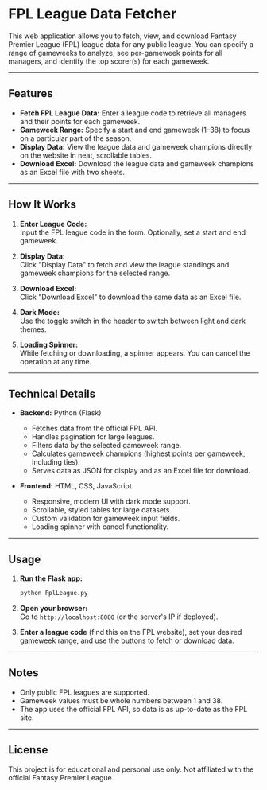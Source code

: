 # FPL League Data Fetcher

This web application allows you to fetch, view, and download Fantasy Premier League (FPL) league data for any public league. You can specify a range of gameweeks to analyze, see per-gameweek points for all managers, and identify the top scorer(s) for each gameweek.

---

## Features

- **Fetch FPL League Data:** Enter a league code to retrieve all managers and their points for each gameweek.
- **Gameweek Range:** Specify a start and end gameweek (1–38) to focus on a particular part of the season.
- **Display Data:** View the league data and gameweek champions directly on the website in neat, scrollable tables.
- **Download Excel:** Download the league data and gameweek champions as an Excel file with two sheets.


---

## How It Works

1. **Enter League Code:**  
   Input the FPL league code in the form. Optionally, set a start and end gameweek.

2. **Display Data:**  
   Click "Display Data" to fetch and view the league standings and gameweek champions for the selected range.

3. **Download Excel:**  
   Click "Download Excel" to download the same data as an Excel file.

4. **Dark Mode:**  
   Use the toggle switch in the header to switch between light and dark themes.

5. **Loading Spinner:**  
   While fetching or downloading, a spinner appears. You can cancel the operation at any time.

---

## Technical Details

- **Backend:** Python (Flask)
    - Fetches data from the official FPL API.
    - Handles pagination for large leagues.
    - Filters data by the selected gameweek range.
    - Calculates gameweek champions (highest points per gameweek, including ties).
    - Serves data as JSON for display and as an Excel file for download.

- **Frontend:** HTML, CSS, JavaScript
    - Responsive, modern UI with dark mode support.
    - Scrollable, styled tables for large datasets.
    - Custom validation for gameweek input fields.
    - Loading spinner with cancel functionality.

---

## Usage

1. **Run the Flask app:**
    ```sh
    python FplLeague.py
    ```
2. **Open your browser:**  
   Go to `http://localhost:8080` (or the server's IP if deployed).

3. **Enter a league code** (find this on the FPL website), set your desired gameweek range, and use the buttons to fetch or download data.

---

## Notes

- Only public FPL leagues are supported.
- Gameweek values must be whole numbers between 1 and 38.
- The app uses the official FPL API, so data is as up-to-date as the FPL site.

---

## License

This project is for educational and personal use only. Not affiliated with the official Fantasy Premier League.